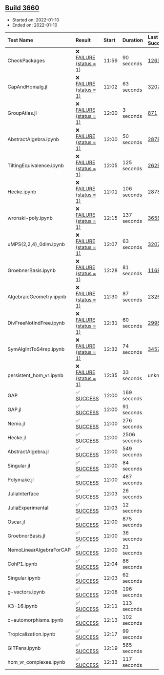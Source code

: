 ## [Build 3660](https://oscarci.mathematik.uni-kl.de/job/oscar-stable/3660/)

* Started on: 2022-01-10
* Ended on: 2022-01-10

| Test Name    | Result | Start | Duration | Last Success | First Failure |
|:-------------|:-------|:------|:---------|:-------------|:--------------|
| CheckPackages | ❌ [FAILURE (status = 1)](https://oscarci.mathematik.uni-kl.de/job/oscar-stable/3660/artifact/logs/build-3660/CheckPackages.log) | 11:59 | 90 seconds | [1263](https://oscarci.mathematik.uni-kl.de/job/oscar-stable/1263/) | [1264](https://oscarci.mathematik.uni-kl.de/job/oscar-stable/1264/) |
| CapAndHomalg.jl | ❌ [FAILURE (status = 1)](https://oscarci.mathematik.uni-kl.de/job/oscar-stable/3660/artifact/logs/build-3660/CapAndHomalg.jl.log) | 12:02 | 63 seconds | [3207](https://oscarci.mathematik.uni-kl.de/job/oscar-stable/3207/) | [3208](https://oscarci.mathematik.uni-kl.de/job/oscar-stable/3208/) |
| GroupAtlas.jl | ❌ [FAILURE (status = 1)](https://oscarci.mathematik.uni-kl.de/job/oscar-stable/3660/artifact/logs/build-3660/GroupAtlas.jl.log) | 12:00 | 3 seconds | [871](https://oscarci.mathematik.uni-kl.de/job/oscar-stable/871/) | [872](https://oscarci.mathematik.uni-kl.de/job/oscar-stable/872/) |
| AbstractAlgebra.ipynb | ❌ [FAILURE (status = 1)](https://oscarci.mathematik.uni-kl.de/job/oscar-stable/3660/artifact/logs/build-3660/AbstractAlgebra.ipynb.log) | 12:00 | 50 seconds | [2878](https://oscarci.mathematik.uni-kl.de/job/oscar-stable/2878/) | [2879](https://oscarci.mathematik.uni-kl.de/job/oscar-stable/2879/) |
| TiltingEquivalence.ipynb | ❌ [FAILURE (status = 1)](https://oscarci.mathematik.uni-kl.de/job/oscar-stable/3660/artifact/logs/build-3660/TiltingEquivalence.ipynb.log) | 12:05 | 125 seconds | [2629](https://oscarci.mathematik.uni-kl.de/job/oscar-stable/2629/) | [2630](https://oscarci.mathematik.uni-kl.de/job/oscar-stable/2630/) |
| Hecke.ipynb | ❌ [FAILURE (status = 1)](https://oscarci.mathematik.uni-kl.de/job/oscar-stable/3660/artifact/logs/build-3660/Hecke.ipynb.log) | 12:01 | 106 seconds | [2878](https://oscarci.mathematik.uni-kl.de/job/oscar-stable/2878/) | [2879](https://oscarci.mathematik.uni-kl.de/job/oscar-stable/2879/) |
| wronski-poly.ipynb | ❌ [FAILURE (status = 1)](https://oscarci.mathematik.uni-kl.de/job/oscar-stable/3660/artifact/logs/build-3660/wronski-poly.ipynb.log) | 12:15 | 137 seconds | [3658](https://oscarci.mathematik.uni-kl.de/job/oscar-stable/3658/) | [3659](https://oscarci.mathematik.uni-kl.de/job/oscar-stable/3659/) |
| uMPS(2,2,4)_0dim.ipynb | ❌ [FAILURE (status = 1)](https://oscarci.mathematik.uni-kl.de/job/oscar-stable/3660/artifact/logs/build-3660/uMPS-2-2-4-_0dim.ipynb.log) | 12:07 | 63 seconds | [3207](https://oscarci.mathematik.uni-kl.de/job/oscar-stable/3207/) | [3208](https://oscarci.mathematik.uni-kl.de/job/oscar-stable/3208/) |
| GroebnerBasis.ipynb | ❌ [FAILURE (status = 1)](https://oscarci.mathematik.uni-kl.de/job/oscar-stable/3660/artifact/logs/build-3660/GroebnerBasis.ipynb.log) | 12:28 | 81 seconds | [1168](https://oscarci.mathematik.uni-kl.de/job/oscar-stable/1168/) | [1169](https://oscarci.mathematik.uni-kl.de/job/oscar-stable/1169/) |
| AlgebraicGeometry.ipynb | ❌ [FAILURE (status = 1)](https://oscarci.mathematik.uni-kl.de/job/oscar-stable/3660/artifact/logs/build-3660/AlgebraicGeometry.ipynb.log) | 12:30 | 87 seconds | [2326](https://oscarci.mathematik.uni-kl.de/job/oscar-stable/2326/) | [2327](https://oscarci.mathematik.uni-kl.de/job/oscar-stable/2327/) |
| DivFreeNotIndFree.ipynb | ❌ [FAILURE (status = 1)](https://oscarci.mathematik.uni-kl.de/job/oscar-stable/3660/artifact/logs/build-3660/DivFreeNotIndFree.ipynb.log) | 12:31 | 60 seconds | [2998](https://oscarci.mathematik.uni-kl.de/job/oscar-stable/2998/) | [2999](https://oscarci.mathematik.uni-kl.de/job/oscar-stable/2999/) |
| SymAlgIntToS4rep.ipynb | ❌ [FAILURE (status = 1)](https://oscarci.mathematik.uni-kl.de/job/oscar-stable/3660/artifact/logs/build-3660/SymAlgIntToS4rep.ipynb.log) | 12:32 | 74 seconds | [3457](https://oscarci.mathematik.uni-kl.de/job/oscar-stable/3457/) | [3458](https://oscarci.mathematik.uni-kl.de/job/oscar-stable/3458/) |
| persistent_hom_vr.ipynb | ❌ [FAILURE (status = 1)](https://oscarci.mathematik.uni-kl.de/job/oscar-stable/3660/artifact/logs/build-3660/persistent_hom_vr.ipynb.log) | 12:35 | 33 seconds | unknown | unknown |
| GAP | ✅ [SUCCESS](https://oscarci.mathematik.uni-kl.de/job/oscar-stable/3660/artifact/logs/build-3660/GAP.log) | 12:00 | 169 seconds |  |  |
| GAP.jl | ✅ [SUCCESS](https://oscarci.mathematik.uni-kl.de/job/oscar-stable/3660/artifact/logs/build-3660/GAP.jl.log) | 12:00 | 91 seconds |  |  |
| Nemo.jl | ✅ [SUCCESS](https://oscarci.mathematik.uni-kl.de/job/oscar-stable/3660/artifact/logs/build-3660/Nemo.jl.log) | 12:00 | 276 seconds |  |  |
| Hecke.jl | ✅ [SUCCESS](https://oscarci.mathematik.uni-kl.de/job/oscar-stable/3660/artifact/logs/build-3660/Hecke.jl.log) | 12:00 | 2506 seconds |  |  |
| AbstractAlgebra.jl | ✅ [SUCCESS](https://oscarci.mathematik.uni-kl.de/job/oscar-stable/3660/artifact/logs/build-3660/AbstractAlgebra.jl.log) | 12:00 | 549 seconds |  |  |
| Singular.jl | ✅ [SUCCESS](https://oscarci.mathematik.uni-kl.de/job/oscar-stable/3660/artifact/logs/build-3660/Singular.jl.log) | 12:00 | 84 seconds |  |  |
| Polymake.jl | ✅ [SUCCESS](https://oscarci.mathematik.uni-kl.de/job/oscar-stable/3660/artifact/logs/build-3660/Polymake.jl.log) | 12:00 | 487 seconds |  |  |
| JuliaInterface | ✅ [SUCCESS](https://oscarci.mathematik.uni-kl.de/job/oscar-stable/3660/artifact/logs/build-3660/JuliaInterface.log) | 12:03 | 26 seconds |  |  |
| JuliaExperimental | ✅ [SUCCESS](https://oscarci.mathematik.uni-kl.de/job/oscar-stable/3660/artifact/logs/build-3660/JuliaExperimental.log) | 12:03 | 12 seconds |  |  |
| Oscar.jl | ✅ [SUCCESS](https://oscarci.mathematik.uni-kl.de/job/oscar-stable/3660/artifact/logs/build-3660/Oscar.jl.log) | 12:00 | 875 seconds |  |  |
| GroebnerBasis.jl | ✅ [SUCCESS](https://oscarci.mathematik.uni-kl.de/job/oscar-stable/3660/artifact/logs/build-3660/GroebnerBasis.jl.log) | 12:00 | 36 seconds |  |  |
| NemoLinearAlgebraForCAP | ✅ [SUCCESS](https://oscarci.mathematik.uni-kl.de/job/oscar-stable/3660/artifact/logs/build-3660/NemoLinearAlgebraForCAP.log) | 12:00 | 21 seconds |  |  |
| CohP1.ipynb | ✅ [SUCCESS](https://oscarci.mathematik.uni-kl.de/job/oscar-stable/3660/artifact/logs/build-3660/CohP1.ipynb.log) | 12:04 | 86 seconds |  |  |
| Singular.ipynb | ✅ [SUCCESS](https://oscarci.mathematik.uni-kl.de/job/oscar-stable/3660/artifact/logs/build-3660/Singular.ipynb.log) | 12:03 | 62 seconds |  |  |
| g-vectors.ipynb | ✅ [SUCCESS](https://oscarci.mathematik.uni-kl.de/job/oscar-stable/3660/artifact/logs/build-3660/g-vectors.ipynb.log) | 12:08 | 196 seconds |  |  |
| K3-16.ipynb | ✅ [SUCCESS](https://oscarci.mathematik.uni-kl.de/job/oscar-stable/3660/artifact/logs/build-3660/K3-16.ipynb.log) | 12:11 | 113 seconds |  |  |
| c-automorphisms.ipynb | ✅ [SUCCESS](https://oscarci.mathematik.uni-kl.de/job/oscar-stable/3660/artifact/logs/build-3660/c-automorphisms.ipynb.log) | 12:13 | 102 seconds |  |  |
| Tropicalization.ipynb | ✅ [SUCCESS](https://oscarci.mathematik.uni-kl.de/job/oscar-stable/3660/artifact/logs/build-3660/Tropicalization.ipynb.log) | 12:17 | 99 seconds |  |  |
| GITFans.ipynb | ✅ [SUCCESS](https://oscarci.mathematik.uni-kl.de/job/oscar-stable/3660/artifact/logs/build-3660/GITFans.ipynb.log) | 12:19 | 565 seconds |  |  |
| hom_vr_complexes.ipynb | ✅ [SUCCESS](https://oscarci.mathematik.uni-kl.de/job/oscar-stable/3660/artifact/logs/build-3660/hom_vr_complexes.ipynb.log) | 12:33 | 117 seconds |  |  |
